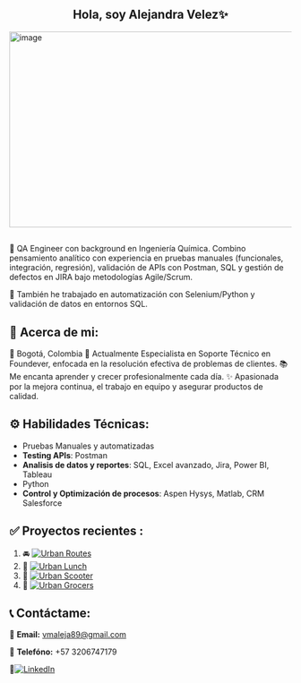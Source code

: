## <h2 align="center">Hola, soy Alejandra Velez✨</h2> 

<img width="1400" height="350" alt="image" src="https://github.com/user-attachments/assets/278705ba-15e3-486e-b2a4-04ea03db617e" />


## 
🔭 QA Engineer con background en Ingeniería Química. Combino pensamiento analítico con experiencia en pruebas manuales (funcionales, integración, regresión), validación de APIs con Postman, SQL y gestión de defectos en JIRA bajo metodologías Agile/Scrum.

🔧 También he trabajado en automatización con Selenium/Python y validación de datos en entornos SQL.

## 🌟 Acerca de mi:
📍 Bogotá, Colombia
💼 Actualmente Especialista en Soporte Técnico en Foundever, enfocada en la resolución efectiva de problemas de clientes.
📚 Me encanta aprender y crecer profesionalmente cada día.
✨ Apasionada por la mejora continua, el trabajo en equipo y asegurar productos de calidad.

## ⚙️ Habilidades Técnicas:
- Pruebas Manuales y automatizadas
- **Testing APIs**: Postman
- **Analisis de datos y reportes**: SQL, Excel avanzado, Jira, Power BI, Tableau
- Python
- **Control y Optimización de procesos**: Aspen Hysys, Matlab, CRM Salesforce
## ✅ Proyectos recientes : 
1. 🚘 [![Urban Routes](https://img.shields.io/badge/Urban%20Routes-blue?style=for-the-badge)](https://github.com/AlejandraVB/qa-project-Urban-Routes-es)
2. 🍔 [![Urban Lunch](https://img.shields.io/badge/Urban%20Lunch-green?style=for-the-badge)](https://github.com/AlejandraVB/QA_UrbanLunch_PruebasUI)  
3. 🛴 [![Urban Scooter](https://img.shields.io/badge/Urban%20Scooter-orange?style=for-the-badge)](https://github.com/AlejandraVB/QA_UrbanScooter_PruebasFuncionales_UI) 
4. 🛒 [![Urban Grocers](https://img.shields.io/badge/Urban%20Grocers-red?style=for-the-badge)](https://github.com/AlejandraVB/qa-project-Urban-Grocers-app-es)   
## 📞 Contáctame: 
📩 **Email:** vmaleja89@gmail.com

📲 **Telefóno:** +57 3206747179

🔗[![LinkedIn](https://img.shields.io/badge/LinkedIn-blue?style=for-the-badge&logo=linkedin&logoColor=white)](https://www.linkedin.com/in/alejandra-vb/)
